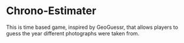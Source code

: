 # Chrono-Estimater

This is time based game, inspired by GeoGuessr, that allows players to guess the year different photographs were taken from.
